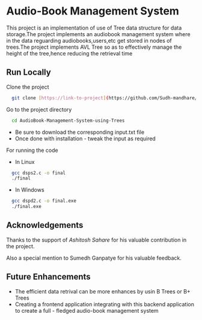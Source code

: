 
# Audio-Book Management System

This project is an implementation of use of Tree data structure for data storage.The project implements an audiobook management system where in the data reguarding audiobooks,users,etc get stored in nodes of trees.The project implements AVL Tree so as to effectively manage the height of the tree,hence reducing the retrieval time

## Run Locally

Clone the project

```bash
  git clone [https://link-to-project](https://github.com/Sudh-mandhare/AudioBook-Management-System-using-Trees)
```

Go to the project directory

```bash
  cd AudioBook-Management-System-using-Trees
```

* Be sure to download the corresponding input.txt file
* Once done with installation - tweak the input as required

For running the code 
* In Linux
```bash
  gcc dsps2.c -o final
  ./final
```
* In Windows
```bash
  gcc dspd2.c -o final.exe
  ./final.exe
```




## Acknowledgements

Thanks to the support of *Ashitosh Sahare* for his valuable contribution in the project.

Also a special mention to Sumedh Ganpatye for his valuable feedback.
## Future Enhancements

* The efficient data retrival can be more enhances by usin B Trees or B+ Trees
* Creating a frontend application integrating with this backend application to create a full - fledged audio-book management system
